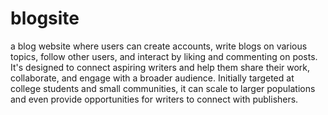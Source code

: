 # blogsite
 a blog website where users can create accounts, write blogs on various topics, follow other users, and interact by liking and commenting on posts. It's designed to connect aspiring writers and help them share their work, collaborate, and engage with a broader audience. Initially targeted at college students and small communities, it can scale to larger populations and even provide opportunities for writers to connect with publishers.
